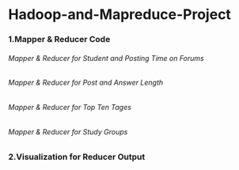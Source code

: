 Hadoop-and-Mapreduce-Project
============================
### 1.Mapper & Reducer Code

###### Mapper & Reducer for Student and Posting Time on Forums

###### Mapper & Reducer for Post and Answer Length

###### Mapper & Reducer for Top Ten Tages

###### Mapper & Reducer for Study Groups

### 2.Visualization for Reducer Output

######





